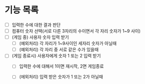 # 기능 목록

- [ ] 입력한 수에 대한 결과 판단
- [ ] 컴퓨터 숫자 선택(서로 다른 3자리의 수이면서 각 자리 숫자가 1~9 사이)
- [ ] (게임 중) 사용자 숫자 입력 받기
    - [ ] (예외처리) 각 자리가 1~9사이인 세자리 숫자가 아닐때
    - [ ] (예외처리) 각 자리 중 서로 같은 수가 있을때
- [ ] (게임 종료시) 사용자에게 숫자 1 또는 2 입력 받기
    - [ ] 입력한 수에 대해서 1이면 재시작, 2면 게임종료
    - [ ] (에외처리) 입력 받은 숫자가 1 또는 2가 아닐때
    